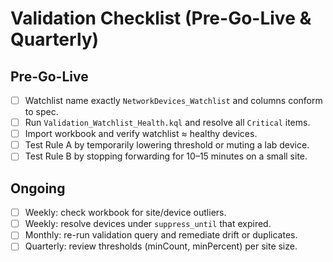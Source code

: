# Validation Checklist (Pre-Go-Live & Quarterly)

## Pre-Go-Live
- [ ] Watchlist name exactly `NetworkDevices_Watchlist` and columns conform to spec.
- [ ] Run `Validation_Watchlist_Health.kql` and resolve all `Critical` items.
- [ ] Import workbook and verify watchlist ≈ healthy devices.
- [ ] Test Rule A by temporarily lowering threshold or muting a lab device.
- [ ] Test Rule B by stopping forwarding for 10–15 minutes on a small site.

## Ongoing
- [ ] Weekly: check workbook for site/device outliers.
- [ ] Weekly: resolve devices under `suppress_until` that expired.
- [ ] Monthly: re-run validation query and remediate drift or duplicates.
- [ ] Quarterly: review thresholds (minCount, minPercent) per site size.
